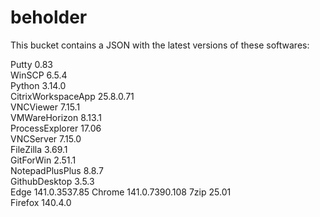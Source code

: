# beholder
This bucket contains a JSON with the latest versions of these softwares:

Putty              0.83          
WinSCP             6.5.4         
Python             3.14.0        
CitrixWorkspaceApp 25.8.0.71     
VNCViewer          7.15.1        
VMWareHorizon      8.13.1        
ProcessExplorer    17.06         
VNCServer          7.15.0        
FileZilla          3.69.1        
GitForWin          2.51.1        
NotepadPlusPlus    8.8.7         
GithubDesktop      3.5.3         
Edge               141.0.3537.85 
Chrome             141.0.7390.108
7zip               25.01         
Firefox            140.4.0         



